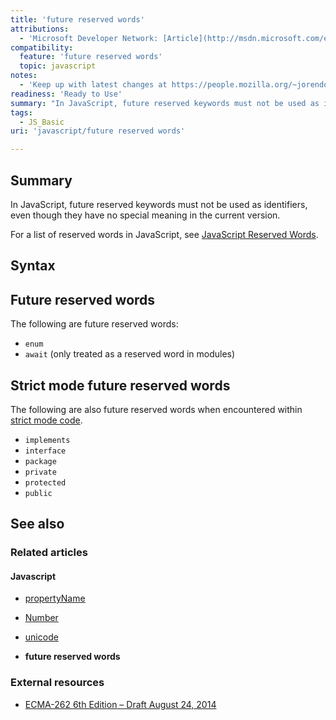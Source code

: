 ```yaml
---
title: 'future reserved words'
attributions:
  - 'Microsoft Developer Network: [Article](http://msdn.microsoft.com/en-us/library/ie/hh699851(v=vs.94).aspx)'
compatibility:
  feature: 'future reserved words'
  topic: javascript
notes:
  - 'Keep up with latest changes at https://people.mozilla.org/~jorendorff/es6-draft.html'
readiness: 'Ready to Use'
summary: "In JavaScript, future reserved keywords must not be used as identifiers, even though they have no special meaning in the current version.\n"
tags:
  - JS_Basic
uri: 'javascript/future reserved words'

---
```

## Summary

In JavaScript, future reserved keywords must not be used as identifiers, even though they have no special meaning in the current version.

For a list of reserved words in JavaScript, see [JavaScript Reserved Words](/javascript/reserved_words).

## Syntax

## Future reserved words

The following are future reserved words:

-   `enum`
-   `await` (only treated as a reserved word in modules)

## Strict mode future reserved words

The following are also future reserved words when encountered within [strict mode code](/javascript/directives/use_strict).

-   `implements`
-   `interface`
-   `package`
-   `private`
-   `protected`
-   `public`

## See also

### Related articles

#### Javascript

-   [propertyName](/dom/TransitionEvent/propertyName)

-   [Number](/javascript/Number)

-   [unicode](/javascript/RegExp/unicode)

-   **future reserved words**

### External resources

-   [ECMA-262 6th Edition – Draft August 24, 2014](https://people.mozilla.org/~jorendorff/es6-draft.html)

